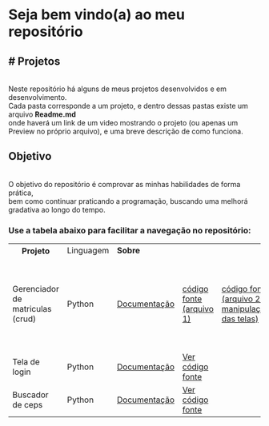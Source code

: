<h1> Seja bem vindo(a) ao meu repositório</h1>
<h2># Projetos</h2> <br>
Neste repositório há alguns de meus projetos desenvolvidos e em desenvolvimento. <br>
Cada pasta corresponde a um projeto, e dentro dessas pastas existe um arquivo <strong>Readme.md</strong><br>
onde haverá um link de um video mostrando o projeto (ou apenas um Preview no próprio arquivo), e uma breve descrição de como funciona.

<h2>Objetivo</h2><br>
O objetivo do repositório é comprovar as minhas habilidades de forma prática, <br>
bem como continuar praticando a programação, buscando uma melhorá gradativa ao longo do tempo.
<br>

<h3>Use a tabela abaixo para facilitar a navegação no repositório:</h3>
<table>
  
  <tr>
    <th ><strong> Projeto</strong></th>
    <td>Linguagem </td>
    <td colspan=4><strong> Sobre </strong></td>
  </tr>
  <tr>
    <td> Gerenciador de matriculas (crud)</td>
    <td> Python</td>
    <td><a href='https://github.com/merino626/Projetos/blob/main/Projeto_gerenciador/dist/README.MD'> Documentação </a> </td>
     <td> <a href='https://github.com/merino626/Projetos/blob/main/Projeto_gerenciador/dist/Gerenciador.py'>código fonte (arquivo 1)</a></td>
  <td> <a href='https://github.com/merino626/Projetos/blob/main/Projeto_gerenciador/dist/main.py'>código fonte (arquivo 2 - manipulação das telas)</a></td>
  <td> <a href='https://github.com/merino626/Projetos/blob/main/Projeto_gerenciador/dist/conexao_bd.py'>código fonte (arquivo 3 - conexão com banco de dados)</a></td>
  </tr>
   <tr rowspan='3'>
    <td> Tela de login</td>
    <td> Python</td>
    <td><a href='https://github.com/merino626/Projetos/blob/main/Login_Simples/README.md'> Documentação </a> </td>
     <td> <a href='https://github.com/merino626/Projetos/blob/main/Login_Simples/Login_simples.py'>Ver código fonte</a></td>
  </tr>
    </tr>
   <tr>
    <td> Buscador de ceps</td>
    <td> Python</td>
    <td><a href='https://github.com/merino626/Projetos/blob/main/Buscador_de_ceps/README.md'> Documentação </a> </td>
     <td> <a href='https://github.com/merino626/Projetos/blob/main/Buscador_de_ceps/busca_cep.py'>Ver código fonte</a></td>
  </tr>


</table>


